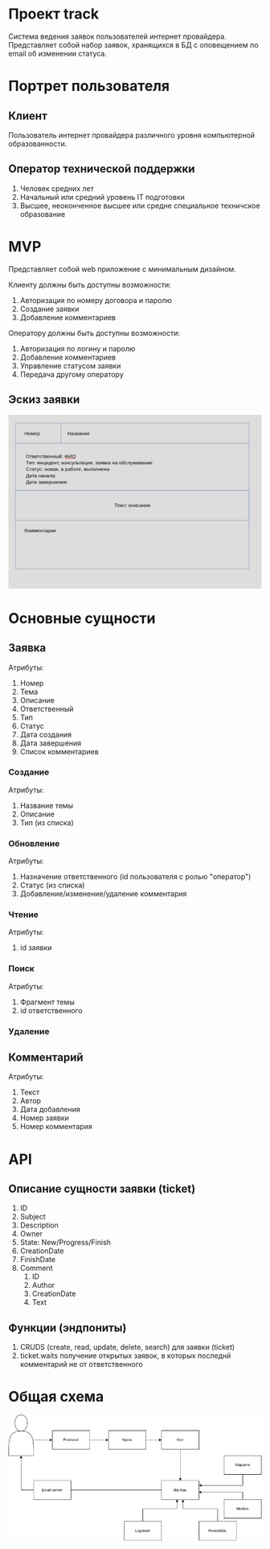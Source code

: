 # Проект track

Система ведения заявок пользователей интернет провайдера. Представляет собой набор заявок, хранящихся в БД
с оповещением по email об изменении статуса.

# Портрет пользователя

## Клиент

Пользователь интернет провайдера различного уровня компьютерной образованности.

## Оператор технической поддержки

1. Человек средних лет
2. Начальный или средний уровень IT подготовки
3. Высшее, неоконченное высшее или средне специальное техничское образование

# MVP

Представляет собой web приложение с минимальным дизайном. 

Клиенту должны быть доступны возможности:
1. Авторизация по номеру договора и паролю
2. Создание заявки
3. Добавление комментариев

Оператору должны быть доступны возможности:
1. Авторизация по логину и паролю
2. Добавление комментариев
3. Управление статусом заявки
4. Передача другому оператору

## Эскиз заявки
![Эскиз заявки](../imgs/trac.png)

# Основные сущности

## Заявка

Атрибуты:
1. Номер
2. Тема
3. Описание
4. Ответственный
5. Тип
6. Статус
7. Дата создания
8. Дата завершения
9. Список комментариев

### Создание
Атрибуты:
1. Название темы
2. Описание
3. Тип (из списка)

### Обновление
Атрибуты:
1. Назначение ответственного (id пользователя с ролью "оператор")
2. Статус (из списка)
3. Добавление/изменение/удаление комментария

### Чтение
Атрибуты:
1. id заявки

### Поиск
Атрибуты:
1. Фрагмент темы
2. id ответственного

### Удаление

## Комментарий

Атрибуты:
1. Текст
2. Автор
3. Дата добавления
4. Номер заявки
5. Номер комментария

# API

## Описание сущности заявки (ticket)
1. ID
2. Subject
3. Description
4. Owner
5. State: New/Progress/Finish
6. CreationDate
7. FinishDate
8. Comment
   1. ID
   2. Author
   3. CreationDate
   4. Text

## Функции (эндпониты)

1. CRUDS (create, read, update, delete, search) для заявки (ticket)
2. ticket.waits получение открытых заявок, в которых последнй комментарий не от ответственного    

# Общая схема
![Схема](../imgs/trac-arch.png)